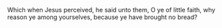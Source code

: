 Which when Jesus perceived, he said unto them, O ye of little faith, why reason ye among yourselves, because ye have brought no bread?
